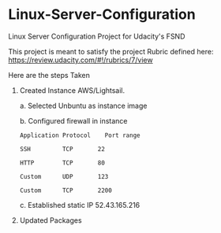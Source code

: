# Linux-Server-Configuration
Linux Server Configuration Project for Udacity's FSND

This project is meant to satisfy the project Rubric defined here:  https://review.udacity.com/#!/rubrics/7/view

Here are the steps Taken
1.  Created Instance AWS/Lightsail.

    a.  Selected Unbuntu as instance image

    b.  Configured firewall in instance
    
        Application	Protocol	Port range	
    
        SSH	        TCP	      22	
        
        HTTP	    TCP	      80	
        
        Custom	    UDP	      123	
        
        Custom	    TCP	      2200	
  
    c.  Established static IP 52.43.165.216

2.  Updated Packages
  


